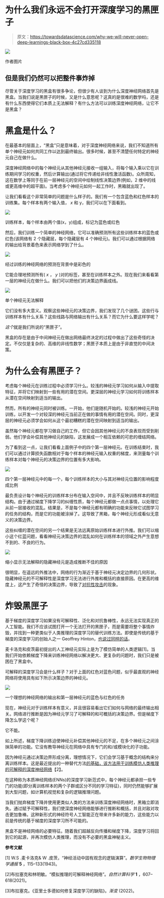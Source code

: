 # 为什么我们永远不会打开深度学习的黑匣子

> 原文：<https://towardsdatascience.com/why-we-will-never-open-deep-learnings-black-box-4c27cd335118>

![](img/06b052e7566f8726946667d19df50b88.png)

作者图片

## 但是我们仍然可以把整件事炸掉

尽管关于深度学习的黑盒有很多争论，但很少有人谈到为什么深度神经网络首先是黑盒。当我们说是黑匣子的时候，又是什么意思呢？这真的是很难的数学吗，还是有什么东西使得它们本质上无法解释？有什么方法可以训练深度神经网络，让它不是黑盒？

# **黑盒是什么？**

在最基本的层面上，“黑盒”只是意味着，对于深度神经网络来说，我们不知道所有单个神经元如何共同工作以达到最终输出。很多时候，甚至不清楚任何特定的神经元自己在做什么。

深度神经网络中的每个神经元从其他神经元接收一组输入，将每个输入乘以它在训练期间学习的权重，然后计算输出(通过将它传递给非线性激活函数)。众所周知，这在数学上等同于在前一层神经元的空间中绘制线性决策边界(例如，2 维中的线或更高维中的超平面)。当考虑多个神经元如何一起工作时，黑箱就出现了。

让我们看看这个非常简单的问题是什么样子的。我们有一个包含蓝色和红色样本的训练集。每个样本有两个输入值， *x* 和 y，我们可以在下面看到。

![](img/6d88bec3f988a924b0ee71d9989e6f5f.png)

训练样本，每个样本由两个值(x，y)组成，标记为蓝色或红色

然后，我们训练一个简单的神经网络，它可以准确预测所有这些训练样本的蓝色或红色(该网络有 2 个隐藏层，每个隐藏层有 4 个神经元)。我们可以通过根据网络的输出给背景着色来表示网络学到了什么。

![](img/8147f0213e37f44afbfc9fa69778ba3c.png)

经过训练的神经网络的预测在背景中是彩色的

它能合理地预测所有( *x* ， *y* )对的标签，甚至在训练样本之外。现在我们来看看第一层的神经元在做什么。我们可以把他们的决策边界画成线。

![](img/393c22092cc60d4db8e5ca7a6648782b.png)

单个神经元无法解释

它们没有多大意义。观察这些神经元的决策边界，我们发现了几个谜团。这些行与训练样本有什么关系？这些线路与网络输出有什么关系？而它为什么要这样学呢？

*这个*就是我们所说的“黑匣子”。

黑盒的存在是由于中间神经元在做出网络最终决定的过程中做出了这些奇怪的决定。不仅仅是复杂的、高维的非线性数学；黑匣子本质上是由于非直觉的中间决策。

# **为什么会有黑匣子？**

考虑每个神经元在训练过程中必须学习什么。较浅的神经元学习如何从输入中提取特征，并将它们映射到一些有用的潜在空间。更深层的神经元学习如何将训练样本从潜在空间映射到适当的输出。

然而，所有的神经元同时被训练。一开始，他们是随机开始的。较浅的神经元开始训练，以开发一个对较深的神经元当前正在做的事情有用的潜在空间。同时，更深层的神经元必须学会如何从这个最初糟糕的潜在空间映射到适当的输出。

虽然每个神经元都在学习做自己的工作，但它会因其他神经元的不良表现而受到削弱。他们学会补偿其他神经元的缺陷，这发展成一个相互依赖的可悲的缠结网络。

为了看到这一点，让我们看看上面例子中的四个第一层神经元。在训练结束时，我们可以通过计算损失函数相对于每个样本的神经元输入权重的梯度，来测量每个训练样本对每个神经元的决策边界的位置有多大影响。

![](img/312424d40fc0858794d7e1db003af3bd.png)

四个第一层神经元中的每一个，每个训练样本的大小与其对神经元位置的影响程度成比例

最负责设计每个神经元的训练样本分布在输入空间中，并且不反映训练样本的明显结构。由于通过梯度下降学习的纠缠性质，每个神经元都做一点点事情，以处理它从前一层接收的混乱。结果是，不是每个神经元都有明确的功能来反映它试图学习的任务的结构，而是它的功能被涂掉了。这导致了黑箱，每个神经元形成看似无意义的决策边界。

这些纠缠的潜在空间的另一个结果是无法远离原始训练样本进行外推。我们可以缩小这个红蓝问题，看看神经元决策边界的混乱如何在训练样本的领域之外产生意想不到的、不良的行为。

![](img/8148f6f0c794c8d9e2f2a603b237a1c8.png)

缩小显示无法解释的隐藏神经元是造成推断不佳的原因

很明显，在遥远的外推法中，网络的行为渐近于基于神经元决定边界的几何形状。隐藏神经元的不可解释性是深度学习无法进行外推和概括的直接原因。在更高的维度上，这产生了奇怪的决策边界，导致了[对抗性攻击](https://www.nature.com/articles/d41586-019-03013-5)的现象。

# **炸毁黑匣子**

基于梯度的深度学习如果没有可解释性、泛化和对抗鲁棒性，永远无法实现真正的人工智能。我们不应该试图打开一个无法打开的黑匣子，而是需要将整个事情炸毁，并找到一种更类似于人类推理的深度学习的替代训练方法。即使是传统的基于梯度的深度学习的创始人之一 Geoffrey Hinton，[也说过同样的话](https://www.axios.com/artificial-intelligence-pioneer-says-we-need-to-start-over-1513305524-f619efbd-9db0-4947-a9b2-7a4c310a28fe.html)。

麦卡洛克和皮茨最初提出的人工神经元实际上是为了模仿简单的人类逻辑[1]。当我们开始依赖梯度下降来训练神经网络以解决更大、更复杂的问题时，我们只是被困在了黑盒中。

可解释的深度学习会是什么样子？对于上面的红色对蓝色问题，似乎最直观的神经网络将使用具有如下所示决策边界的神经元。

![](img/52a8c1464e66d46af58b04d8e4a232ac.png)

一个理想的神经网络的输出和第一层神经元的蓝色与红色的任务

现在，神经元对于训练样本有意义，并且很容易看出它们如何与网络的最终输出相关。网络进行推断是因为神经元学习了可解释的和可概括的决策边界。但是梯度下降怎么学这个呢？

它不能。

如上所述，梯度下降训练迫使神经元补偿其他神经元的不足，在多个神经元之间涂抹简单的功能。它没有教导神经元在网络中具有专门的和/或模块化的子功能。

因为神经元通过决策边界形成分离，理想情况下，它们会学习基于概念的结构来分离训练样本。这是最近提出的一种替代方法[的基础，该方法用于训练模仿人类推理的可解释的深度神经网络](https://rdcu.be/cyfGB)【2】。

在这种称为本质神经网络(ENNs)的深度学习新范式中，每个神经元都承担一些专门的功能(即分离训练样本的两个子群或区分不同的学习特征)，同时仍然能够扩展到大型问题，如计算机视觉和复杂的逻辑推理问题。

当我们抛弃梯度下降并使用更类似人类的方法来训练深度神经网络时，黑箱立即消失。通过赋予可解释性，我们使深度神经网络能够进行推断和概括，并且对敌对攻击更加鲁棒。这种新形式的神经符号人工智能正在带来许多新的能力，这些能力以前是传统的基于梯度的深度学习所不可能的。

黑盒不是神经网络的必要特征。随着我们超越反向传播和梯度下降，深度学习将回到它的起源，并再次模仿人类推理，而没有不必要的黑盒神秘主义。

**参考文献**

[1] W.S .麦卡洛克& W .皮茨，“神经活动中固有观念的逻辑演算”。*数学生物物理学通报* **5** ，115–133(1943)。

[2]布拉塞克和林明敏。“模拟推理的可解释神经网络”。*自然计算科学* **1** ，607–618(2021)。

[3]布拉塞克。《亚里士多德如何修复深度学习的缺陷》。*渐变* (2022)。